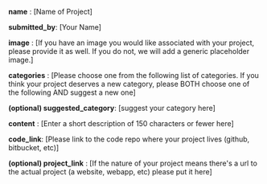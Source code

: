**name** : [Name of Project]

**submitted_by**: [Your Name]

**image** : [If you have an image you would like associated with your project, please provide it as well. If you do not, we will add a generic placeholder image.]

**categories** : [Please choose one from the following list of categories. If you think your project deserves a new category, please BOTH choose one of the following AND suggest a new one]

**(optional) suggested_category**: [suggest your category here]


**content** : [Enter a short description of 150 characters or fewer here]

**code_link**: [Please link to the code repo where your project lives (github, bitbucket, etc)]

**(optional) project_link** : [If the nature of your project means there's a url to the actual project (a website, webapp, etc) please put it here]